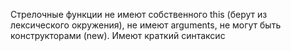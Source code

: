 Cтрелочные функции не имеют собственного this (берут из лексического окружения), не имеют arguments, не могут быть конструкторами (new).   Имеют краткий синтаксис